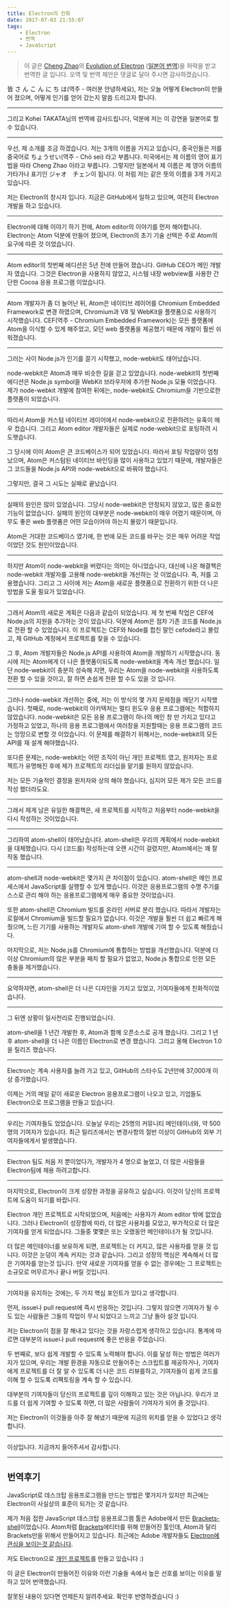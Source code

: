 ```yaml
---
title: Electron의 진화
date: 2017-07-03 21:55:07
tags:
    - Electron
    - 번역
    - JavaScript
---
```

> 이 글은 [Cheng Zhao](https://github.com/zcbenz)의 [Evolution of Electron](http://cheng.guru/blog/2016/11/13/evolution-of-electron.html) ([일본어 번역](http://cheng.guru/blog/2016/11/13/evolution-of-electron-japanese.html))을 허락을 받고 번역한 글 입니다. 오역 및 번역 제안은 댓글로 달아 주시면 감사하겠습니다.

<script async class="speakerdeck-embed" data-id="5899341a59004c43b4f7823301ec04a6" data-ratio="1.77777777777778" src="//speakerdeck.com/assets/embed.js"></script>

皆 さ ん こ ん に ち は(역주 - 여러분 안녕하세요), 저는 오늘 어떻게 Electron이 만들어 졌으며, 어떻게 인기를 얻어 갔는지 말씀 드리고자 합니다.
<hr>
그리고 Kohei TAKATA님의 번역에 감사드립니다, 덕분에 저는 이 강연을 일본어로 할 수 있습니다.
<hr>
우선, 제 소개를 조금 하겠습니다. 저는 3개의 이름을 가지고 있습니다, 
중국인들은 저를 중국어로 ちょうせい(역주 - Chō sei) 라고 부릅니다.
미국에서는 제 이름의 영어 표기법을 따라 Cheng Zhao 이라고 부릅니다.
그렇지만 일본에서 제 이름은 제 영어 이름의 가타가나 표기인 ジャオ　チェン이 됩니다.
이 처럼 저는 같은 뜻의 이름을 3개 가지고 있습니다.

저는 Electron의 창시자 입니다. 지금은 GitHub에서 일하고 있으며, 여전히 Electron 개발을 하고 있습니다.
<hr>
Electron에 대해 이야기 하기 전에, Atom editor의 이야기를 먼저 해야합니다. 
Electron는 Atom 덕분에 만들어 졌으며, Electron의 초기 기술 선택은 주로 Atom의 요구에 따른 것 이었습니다.
<hr>
Atom editor의 첫번째 에디션은 5년 전에 만들어 졌습니다.
GitHub CEO가 메인 개발자 였습니다.
그것은 Electron을 사용하지 않았고,
시스템 내장 webview를 사용한 간단한 Cocoa 응용 프로그램 이었습니다.
<hr>
Atom 개발자가 좀 더 늘어난 뒤,
Atom은 네이티브 레이어를 Chromium Embedded Framework로 변경 하였으며, 
Chromium과 V8 및 WebKit을 플랫폼으로 사용하기 시작했습니다.
CEF(역주 - Chromium Embedded Framework)는 모든 플랫폼에 Atom을 이식할 수 있게 해주었고,
모던 web 플랫폼을 제공했기 때문에 개발이 훨씬 쉬워졌습니다.
<hr>
그러는 사이 Node.js가 인기를 끌기 시작했고, node-webkit도 태어났습니다.

node-webkit은 Atom과 매우 비슷한 길을 걷고 있었습니다. node-webkit의 첫번째 에디션은 Node.js symbol을 WebKit 브라우저에 추가한 Node.js 모듈 이었습니다.
제가 node-webkit 개발에 참여한 뒤에는,
node-webkit도 Chromium을 기반으로한 플랫폼이 되었습니다.
<hr>
따라서 Atom을 커스텀 네이티브 레이어에서 node-webkit으로 전환하려는 유혹이 매우 컸습니다.
그리고 Atom editor 개발자들은 실제로 node-webkit으로 포팅하려 시도햇습니다.

그 당시에 이미 Atom은 큰 코드베이스가 되어 있었습니다.
따라서 포팅 작업량이 엄청났으며, Atom은 커스텀된 네이티브 바인딩을 많이 사용하고 있었기 때문에,
개발자들은 그 코드들을 Node.js API와 node-webkit으로 바꿔야 했습니다.

그렇지만, 결국 그 시도는 실패로 끝났습니다.
<hr>
실패의 원인은 많이 있었습니다. 그당시 node-webkit은 안정되지 않았고, 많은 중요한 기능이 없었습니다.
실패의 원인의 대부분은 node-webkit이 매우 어렸기 때문이며, 아무도 좋은 web 플랫폼은 어떤 모습이어야 하는지 몰랐기 때문입니다.

Atom은 거대한 코드베이스 였기에, 한 번에 모든 코드를 바꾸는 것은 매우 어려운 작업이었던 것도 원인이었습니다.
<hr>
하지만 Atom이 node-webkit을 버렸다는 의미는 아니었습니다,
대신에 나온 해결책은 node-webkit 개발자를 고용해 node-webkit을 개선하는 것 이었습니다.
즉, 저를 고용했습니다.
그리고 그 사이에 저는 Atom을 새로운 플랫폼으로 전환하기 위한 더 나은 방법을 도울 필요가 있었습니다.
<hr>
그래서 Atom의 새로운 계획은 다음과 같습이 되었습니다.
제 첫 번째 작업은 CEF에 Node.js의 지원을 추가하는 것이 었습니다.
덕분에 Atom은 점차 기존 코드를 Node.js로 전환 할 수 있었습니다.
이 프로젝트는 CEF와 Node를 합친 말인 cefode라고 불렀고,
제 GitHub 계정에서 프로젝트를 찾을 수 있습니다.

그 후, Atom 개발자들은 Node.js API를 사용하여 Atom을 개발하기 시작했습니다.
동시에 저는 Atom에게 더 나은 플랫폼이되도록 node-webkit을 계속 개선 했습니다.
일단 node-webkit이 충분히 성숙해 지면,
우리는 Atom을 node-webkit을 사용하도록 전환 할 수 있을 것이고,
잘 하면 손쉽게 전환 할 수도 있을 것 입니다.
<hr>
그러나 node-webkit 개선하는 중에, 저는 이 방식의 몇 가지 문제점을 깨닫기 시작했습니다.
첫째로, node-webkit의 아키텍처는 멀티 윈도우 응용 프로그램에는 적합하지 않았습니다.
node-webkit은 모든 응용 프로그램이 하나의 메인 창 만 가지고 있다고 가정하고 있었고,
하나의 응용 프로그램에서 여러창을 지원할때는 응용 프로그램의 코드는 엉망으로 변할 것 이었습니다.
이 문제를 해결하기 위해서는, node-webkit의 모든 API를 재 설계 해야했습니다.

또다른 문제는, node-webkit는 어떤 조직이 아닌 개인 프로젝트 였고,
원저자는 프로젝트가 유명해진 후에 제가 프로젝트의 리더십을 맡기를 원하지 않았습니다.

저는 모든 기술적인 결정을 원저자와 상의 해야 했습니다, 심지어 모든 제가 모든 코드를 작성 했더라도요.
<hr>
그래서 제게 남은 유일한 해결책은,
새 프로젝트를 시작하고 처음부터 node-webkit을 다시 작성하는 것이었습니다.
<hr>
그리하여 atom-shell이 태어났습니다.
atom-shell은 우리의 계획에서 node-webkit을 대체했습니다.
다시 (코드를) 작성하는데 오랜 시간이 걸렸지만, Atom에서는 꽤 잘 작동 했습니다.
<hr>
atom-shell과 node-webkit은 몇가지 큰 차이점이 있습니다.
atom-shell은 메인 프로세스에서 JavaScript를 실행할 수 있게 했습니다.
이것은 응용프로그램의 수명 주기를 스스로 관리 해야 하는 응용프로그램에게 매우 중요한 것이었습니다.

또한 atom-shell은 Chromium 빌드를 온라인 서버로 분리 했습니다.
따라서 개발자는 로컬에서 Chromium을 빌드할 필요가 없습니다.
이것은 개발을 훨씬 더 쉽고 빠르게 해줬으며,
느린 기기를 사용하는 개발자도 atom-shell 개발에 기여 할 수 있도록 해줬습니다.

마지막으로, 저는 Node.js를 Chromium에 통합하는 방법을 개선했습니다.
덕분에 더 이상 Chromium의 많은 부분을 패치 할 필요가 없었고,
Node.js 통합으로 인한 모든 충돌을 제거했습니다.
<hr>
요약하자면, atom-shell은 더 나은 디자인을 가지고 있었고, 기여자들에게 친화적이었습니다.
<hr>
그 뒤엔 상황이 일사천리로 진행되었습니다.

atom-shell을 1 년간 개발한 후, Atom과 함께 오픈소스로 공개 했습니다.
그리고 1 년 후 atom-shell을 더 나은 이름인 Electron로 변경 했습니다.
그리고 올해 Electron 1.0을 릴리즈 했습니다.
<hr>
Electron는 계속 사용자를 늘려 가고 있고,
GitHub의 스타수도 2년만에 37,000개 이상 증가했습니다.

이제는 거의 매일 같이 새로운 Electron 응용프로그램이 나오고 있고,
기업들도 Electron으로 프로그램을 만들고 있습니다.
<hr>
우리는 기여자들도 었었습니다.
오늘날 우리는 25명의 커뮤니티 메인테이너와, 약 500명의 기여자가 있습니다. 
최근 릴리즈에서는 변경사항의 절반 이상이 GitHub의 외부 기여자들에게서 발생했습니다.
<hr>
Electron 팀도 처음 저 뿐이었다가, 개발자가 4 명으로 늘었고,
더 많은 사람들을 Electron팀에 채용 하려고합니다.
<hr>
마지막으로, Electron이 크게 성장한 과정을 공유하고 싶습니다.
이것이 당신의 프로젝트에 도움이 되기를 바랍니다.

Electron 개인 프로젝트로 시작되었으며, 처음에는 사용자가 Atom editor 밖에 없었습니다.
그러나 Electron이 성장함에 따라, 더 많은 사용자를 모았고,
부가적으로 더 많은 기여자를 얻게 되었습니다.
그들중 몇몇은 또는 오랬동안 메인테이너가 될 것입니다.

더 많은 메인테이너를 보유하게 되면, 프로젝트는 더 커지고, 많은 사용자를 얻을 것 입니다.
이것은 눈덩이 계속 커지는 것과 같습니다.
그리고 성장의 핵심은 계속해서 더 많은 기여자를 얻는것 입니다.
만약 새로운 기여자를 얻을 수 없는 경우에는 그 프로젝트는 소규모로 머무르거나 끝나 버릴 것입니다.
<hr>
기여자을 유지하는 것에는, 두 가지 핵심 포인트가 있다고 생각합니다.

먼저, issue나 pull request에 즉시 반응하는 것입니다.
그렇지 않으면 기여자가 될 수도 있는 사람들은 그들의 작업이 무시 되었다고 느끼고 그냥 돌아 설것 입니다.

저는 Electron이 점을 잘 해내고 있다는 것을 자랑스럽게 생각하고 있습니다.
통계에 따르면 대부분의 issue나 pull request에 좋은 반응을 주었습니다.

두 번째로, 보다 쉽게 개발할 수 있도록 노력해야 합니다.
이를 달성 하는 방법은 여러가지가 있으며, 우리는 개발 환경을 자동으로 만들어주는 스크립트를 제공하거나, 기여자에게 프로젝트를 더 잘 알 수 있도록 더 나은 코드 리뷰를하고,
기여자들이 쉽게 코드를 이해 할 수 있도록 리팩토링을 계속 할 수 있습니다.

대부분의 기여자들이 당신의 프로젝트를 깊이 이해하고 있는 것은 아닙니다.
우리가 코드를 더 쉽게 기여할 수 있도록 하면, 더 많은 사람들이 기여자가 되어 줄 것입니다.

저는 Electron이 이것들을 아주 잘 해냈기 때문에 지금의 위치를 얻을 수 있었다고 생각합니다.
<hr>
이상입니다. 지금까지 들어주셔서 감사합니다.
<hr>

## 번역후기
JavaScript로 데스크탑 응용프로그램을 만드는 방법은 몇가지가 있지만 최근에는 Electron이 사실상의 표준이 되가는 것 같습니다.

제가 처음 접한 JavaScript 데스크탑 응용프로그램 툴은 Adobe에서 만든 [Brackets-shell](https://github.com/adobe/brackets-shell)이었습니다.
Atom처럼 [Brackets](http://brackets.io/)에티터를 위해 만들어진 툴인데, Atom과 달리 Brackets만을 위해서 만들어지고 있습니다.
최근에는 Adobe 개발자들도 [Electron에 관심을 보이는것 같습니다](https://github.com/electron/electron/issues/1582).

저도 Electron으로 [개인 프로젝트](https://github.com/sn0wle0pard/realm-browser-electron)를 만들고 있습니다 :)

이 글은 Electron이 만들어진 이유와 이런 기술들 속에서 높은 선호를 보이는 이유를 말하고 있어 번역했습니다.

잘못된 내용이 있다면 언제든지 알려주세요. 확인후 반영하겠습니다 :)
